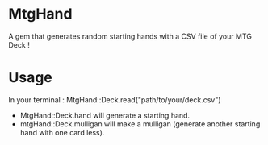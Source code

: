 MtgHand
=======

A gem that generates random starting hands with a CSV file of your MTG Deck !

# Usage

In your terminal :
MtgHand::Deck.read("path/to/your/deck.csv")

* MtgHand::Deck.hand will generate a starting hand.
* mtgHand::Deck.mulligan will make a mulligan (generate another starting hand with one card less).
